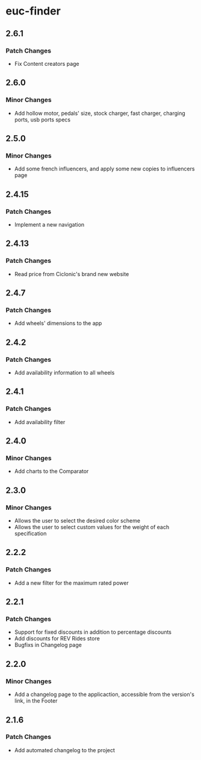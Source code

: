 # euc-finder

## 2.6.1

### Patch Changes

- Fix Content creators page

## 2.6.0

### Minor Changes

- Add hollow motor, pedals' size, stock charger, fast charger, charging ports, usb ports specs

## 2.5.0

### Minor Changes

- Add some french influencers, and apply some new copies to influencers page

## 2.4.15

### Patch Changes

- Implement a new navigation

## 2.4.13

### Patch Changes

- Read price from Ciclonic's brand new website

## 2.4.7

### Patch Changes

- Add wheels' dimensions to the app

## 2.4.2

### Patch Changes

- Add availability information to all wheels

## 2.4.1

### Patch Changes

- Add availability filter

## 2.4.0

### Minor Changes

- Add charts to the Comparator

## 2.3.0

### Minor Changes

- Allows the user to select the desired color scheme
- Allows the user to select custom values for the weight of each specification

## 2.2.2

### Patch Changes

- Add a new filter for the maximum rated power

## 2.2.1

### Patch Changes

- Support for fixed discounts in addition to percentage discounts
- Add discounts for REV Rides store
- Bugfixs in Changelog page

## 2.2.0

### Minor Changes

- Add a changelog page to the applicaction, accessible from the version's link, in the Footer

## 2.1.6

### Patch Changes

- Add automated changelog to the project
